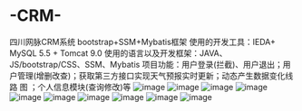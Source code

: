 # -CRM-
四川网脉CRM系统 bootstrap+SSM+Mybatis框架
使用的开发工具：IEDA+ MySQL 5.5 + Tomcat 9.0 
使用的语言以及开发框架：JAVA、JS/bootstrap/CSS、SSM、Mybatis 
项目功能：用户登录(拦截)、用户退出；用户管理(增删改查)；获取第三方接口实现天气预报实时更新；动态产生数据变化线路 图 ；个人信息模块(查询修改)等
![image](https://user-images.githubusercontent.com/56214899/113736770-faaf9480-972f-11eb-82ce-3775bdff97bf.png)
![image](https://user-images.githubusercontent.com/56214899/113736788-ff744880-972f-11eb-9812-922abf34b32d.png)
![image](https://user-images.githubusercontent.com/56214899/113736791-01d6a280-9730-11eb-8b8b-262a90649217.png)
![image](https://user-images.githubusercontent.com/56214899/113736801-0438fc80-9730-11eb-965c-6b234b30f643.png)
![image](https://user-images.githubusercontent.com/56214899/113736776-fdaa8500-972f-11eb-8c7e-36ebae42c1f4.png)
![image](https://user-images.githubusercontent.com/56214899/113736820-08fdb080-9730-11eb-8584-8e8dbdd466aa.png)
![image](https://user-images.githubusercontent.com/56214899/113736841-0bf8a100-9730-11eb-8762-f2faaed179a2.png)
![image](https://user-images.githubusercontent.com/56214899/113736852-0dc26480-9730-11eb-8961-d6ebb12aaad1.png)
![image](https://user-images.githubusercontent.com/56214899/113736864-0f8c2800-9730-11eb-981a-8247f4895525.png)
![image](https://user-images.githubusercontent.com/56214899/113736871-1155eb80-9730-11eb-8244-4ca4ef912ffb.png)

